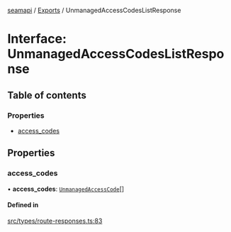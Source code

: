 [seamapi](../README.md) / [Exports](../modules.md) / UnmanagedAccessCodesListResponse

# Interface: UnmanagedAccessCodesListResponse

## Table of contents

### Properties

- [access\_codes](UnmanagedAccessCodesListResponse.md#access_codes)

## Properties

### access\_codes

• **access\_codes**: [`UnmanagedAccessCode`](UnmanagedAccessCode.md)[]

#### Defined in

[src/types/route-responses.ts:83](https://github.com/seamapi/javascript/blob/main/src/types/route-responses.ts#L83)
